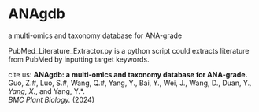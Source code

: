 # ANAgdb
a multi-omics and taxonomy database for ANA-grade

PubMed_Literature_Extractor.py is a python script could extracts literature from PubMed by inputting target keywords.

cite us: **ANAgdb: a multi-omics and taxonomy database for ANA-grade.**  
Guo, Z.#, Luo, S.#, Wang, Q.#, Yang, Y., Bai, Y., Wei, J., Wang, D., Duan, Y.*, Yang, X.*, and Yang, Y.*.  
*BMC Plant Biology.* (2024)
